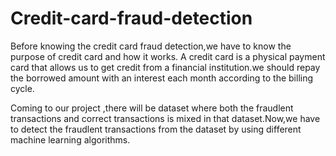 # Credit-card-fraud-detection

Before knowing the credit card fraud detection,we have to know the purpose of credit card and how it works.
 A credit card is a physical payment card that allows us to get credit from a financial institution.we should repay the borrowed amount with an interest each month according to the billing cycle.

 Coming to our project ,there will be dataset where both the fraudlent transactions and correct transactions is mixed in that dataset.Now,we have to detect the fraudlent transactions from the dataset by using different machine learning algorithms.
